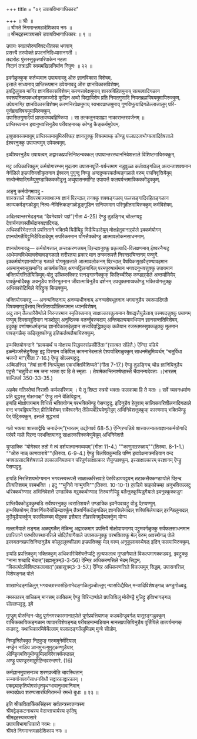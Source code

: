 +++
title = "०९ उपायविभागाधिकारः"

+++
॥ श्रीः ॥  
॥ श्रीमते निगमान्तमहादेशिकाय नमः ॥  
॥ श्रीमद्रहस्यत्रयसारे उपायविभागाधिकारः ॥ ९ ॥  

उपायः स्वप्राप्तेरुपनिषदधीतस्स भगवान्  
प्रसत्त्यै तस्योक्ते प्रपदननिदिध्यासनगती ।  
तदारोहः पुंसस्सुकृतपरिपाकेन महता   
निदानं तत्राऽपि स्वयमखिलनिर्माण निपुणः ॥ २२ ॥

इवर्गळुक्कुक् कर्तव्यमान उपायमावदु ऒरु ज्ञानविकास विशेषम्.  
इत्ताले साध्यमाय् प्राप्तिरूपमान उपेयमावदु ऒरु ज्ञानविकासविशेषम्.  
इवट्रिलुपाय मागिऱ ज्ञानविकासविशेषम् करणसापेक्षमुमाय् शास्त्रविहितमुमाय् सत्यत्वादिगळान स्वरूपनिरूपकधर्मङ्गळञ्जोडे कूडिन अव्वो विद्याविशेष प्रति नियतगुणादि नियतब्रह्मविषयमुमायिरुक्कुम्.  
उपेयमागिऱ ज्ञानविकासविशेषम् करणनिरपेक्षमुमाय् स्वभावप्राप्तमुमाय् गुणविभूत्यादिगळॆल्लात्तालुम् परि-पूर्णब्रह्मविषयमुमायिरुक्कुम्.  
उपासितगुणादेर्या प्राप्तावप्यबहिष्क्रिया । सा तत्क्रतुनयग्राह्या नाकारान्तरवर्जनम् ॥  
प्राप्तिरूपमान इव्वनुभवत्तिनुडैय परीवाहमाय्क् कॊण्डु कैङ्कर्यमुपेयम्.

इव्वुपायरूपमायुम् प्राप्तिरूपमायुमिरुक्किऱ ज्ञानत्तुक्कु विषयमाय्क् कॊण्डु फलप्रदत्वभोग्यत्वादिवेषत्ताले ईश्वरनुक्कु उपायत्वमुम् उपेयत्वमुम्.

इव्वीश्वरनुडैय उपायत्वम् अद्वारकप्रपत्तिनिष्ठन्बक्कल् उपायान्तरस्थाननिवेशत्ताले विशिष्टमायिरुक्कुम्.  

मट्र अधिकारिक्कुम् कर्मयोगारम्भम् मुदलाग उपासनपूर्ति-पर्यन्तमाग नडुवुळ्ळ कर्तव्यङ्गळिल् अत्यन्ताशक्यमान नेर्गळिले इप्प्रपत्तिवशीकृतनान ईश्वरन् पुगुन्दु निण्ड्रु अन्ददुष्करकर्तव्यङ्गळाले वरुम् पापनिवृत्तियैयुम् सत्वोन्मेषादिगळैयुमुण्डाक्किक्कॊडुत्तु अव्वुपासनमागिऱ उपायत्तै फलपर्यन्तमाक्किक्कॊडुक्कुम्.   

अङ्गु कर्मयोगमावदु -  
शास्त्रत्ताले जीवपरमात्मयाथात्म्य ज्ञानं पिऱन्दाल् तनक्कु शक्यङ्गळाय् फलसङ्गादिरहितङ्गळान काम्यकर्मङ्गळोडुम् नित्य-नैमित्तिकङ्गळोडुङ्गूडिन सनियममाग परिगृहीतमायिरुक्कुम् कर्मविशेषम्. 

अदिलवान्तरभेदङ्गळ् “दैवमेवापरे यज्ञं”(गीता 4-25) ऎण्ड्रु तुडङ्गिच् चॊल्लप्पट्ट देवार्चनतपस्तीर्थदानयज्ञादिगळ्.  
अधिकारिभेदत्ताले प्रपत्तिताने भक्तियै यिडैयिट्टु मिडैयिडादेयुम् मोक्षहेतुवानाऱ्‌पोले इक्कर्मयोगम् ज्ञानयोगतैयिट्टुमिडैयिडादेयुम् सपरिकरमान योगत्तैक्कॊण्डु आत्मावलोकनसाधनमाम्.

ज्ञानयोगमावदु— कर्मयोगत्ताल् अन्तःकरणजयम् पिऱन्दवनुक्कु प्रकृत्यादि-विलक्षणमाय् ईश्वरनैप्पट्र आधेयत्वविधेयत्वशेषत्वङ्गळाले शरीरतया प्रकार मान तन्स्वरूपत्तै निरन्तरचिन्तनम् पण्णुगै.  
इक्कर्मयोगज्ञानयोगङ् गळाले योगमुखत्ताले आत्मावलोकनम् पिऱन्दाल् वैषयिकसुखवैतृष्ण्यावहमान आत्मानुभवसुखमागिऱ आकर्षकत्तिल् अगप्पट्टिलनागिल् परमपुरुषार्थमान भगवदनुभवत्तुक्कु उपायमान भक्तियोगत्तिलेयिऴियुम्-पोदु उळ्ळिरुक्किऱ रत्नङ्गाण्गैक्कुक् किऴिच्चीरैक् कण्डाऱ्‌पोले अन्तर्यामियैप् पार्क्कुम्बोदैक्कु अवनुडैय शरीरभूतनान जीवात्माविनुडैय दर्शनम् उपयुक्तमाय्क्कॊण्डु भक्तियोगत्तुक्कु अधिकारोटियिले येऱिट्टुक् किडक्कुम्.

भक्तियोगमावदु — अनन्यनिष्ठनाय् अनन्याधीननाय् अनन्यशेषभूतनान भगवानुडैय स्वरूपादिगळै विषयमागवुडैत्ताय् निरतिशयप्रीतिरूपमान ध्यानविशेषम्.  
अदु तान् तैलधारैयैप्पोले निरन्तरमान स्मृतिरूपमाय् साक्षात्कारतुल्यमान वैशद्यत्तैयुडैत्ताय् परमपदत्तुक्कु प्रयाणम् पण्णुम् दिवसमऱुदियाग नाळ्दोऱुम् अनुष्ठिक्क वळर्न्दुवरुवदाय् अन्तिमप्रत्ययावधियान ज्ञानसन्ततिविशेषम्.  
इदुक्कु वर्णाश्रमधर्मङ्गळ् ज्ञानविकासहेतुवान सत्त्वविवृद्धिक्कुक् कळैयान रजस्तमस्सुक्कळुक्कु मूलमान पापङ्गळैक् कऴित्तुक्कॊण्डु इतिकर्तव्यतैयायिरुक्कुम्.

इप्भक्तियोगन्दाने “प्रत्ययार्थं च मोक्षस्य सिद्धयस्संप्रकीर्तिताः”(सात्वत संहितै.) ऎन्गिऱ पडिये  
इळनॆञ्जरैत्तेट्रुगैक्कु इट्ट विरगान वऴियिल् कामनाभेदत्ताले ऐश्वर्यादिगळुक्कुम् साधनमॆन्नुमिव्वर्थम् “चतुर्विधा भजन्ते मां”(गीता 7-16.) ऎण्ड्रु सॊल्लप्पट्टदु.  
अव्विडत्तिल् “तेषां ज्ञानी नित्ययुक्त एकभक्तिर्विशिष्यते”(गीता 7-17.) ऎण्ड्रु तुडङ्गिच् चॊन्न ज्ञानियिनुडैय एट्रत्तै “चतुर्विधा मम जना भक्ता एव हि ते स्मृताः । तेषामेकान्तिनश्श्रेष्ठास्ते चैवानन्यदेवताः ।(भारतम् शान्तिपर्व 350-33-35.)

अहमेव गतिस्तेषां निराशीः कर्मकारिणाम् । ये तु शिष्टा स्त्रयो भक्ताः फलकामा हि ते मताः । सर्वे च्यवनधर्माणः प्रति बुद्धस्तु मोक्षभाक्” ऎण्ड्रु ताने वॆळियिट्टान्.  
इप्पडि मोक्षोपायमाग विधित्त भक्तियोगम् परभक्तियॆण्ड्रु पेसप्पट्टदु. इदिनुडैय हेतुवाय् सात्विकपरिशीलनादिगळाले वन्द भगवद्विषयत्तिल् प्रीतिविशेषम् सर्वेश्वरनैत् तॆळियवऱियवेणुमॆन्नुम् अभिनिवेशत्तुक्कुक् कारणमाय् भक्तियॆण्ड्रु पेर् पॆट्रिरुक्कुम्. इत्ताले शुद्धभावं

गतो भक्त्या शास्त्राद्वेद्मि जनार्दनम्”(भारतम् उद्योगपर्व 68-5.) ऎन्गिऱप्पडिये शास्त्रजन्यतत्वज्ञानकर्मयोगादि परंपरै याले पिऱन्द परभक्तियानदु साक्षात्करिक्कवेणुमॆन्नुम् अभिनिवेशत्तै

युण्डाक्कि “योगेश्वर ततो मे त्वं दर्शयात्मानमव्ययम्”(गीता 11-4.) ""काणुमाऱरुळाय्""(तिरुवा. 8-1-1.) ""ऒरु नाळ् काणवाराये""(तिरुवा. 6-9-4.) ऎण्ड्रु विलपिक्कुम्बडि पण्णि इव्वपेक्षमात्रमडियाग वन्द भगवत्प्रसादविशेषत्ताले तत्कालनियतमान परिपूर्णसाक्षात्कार त्तैयुण्डाक्कुम्. इस्साक्षात्कारम् परज्ञानम् ऎण्ड्रु पेसप्पट्टदु.

इप्पडि निरतिशयभोग्यमान भगवत्स्वरूपत्तै साक्षात्करित्तवाऱे पॆरुविडाय्प्पट्टवन् तटाकत्तैक्कण्डाप्पोले पिऱन्द प्रीत्यतिशयम् परमभक्ति । इदु ""मुनिये नान्मुगनि""(तिरुवा. 10-10-1) ऱ्‌पडिये सङ्कोचमऱ अनुभवित्तल्लदु धरिक्कवॊण्णाद अभिनिवेशत्तै उण्डाक्कि मऱुक्कवॊण्णाद तिरुवाणैयिट्टु वळैत्तुक्कूप्पिडुगैयाले इवनुक्कुक्कडुग

प्राप्तियैक्कॊडुक्कुम्बडि सर्वेश्वरनुक्कु त्वरातिशयत्तै उण्डाक्कि इवनैयवावट्रु वीडु पॆऱप्पण्णुम्.  
इप्भक्तियोगम् तैत्रवर्णिकरैयॊऴिन्दार्क्कुम् तैत्रवर्णिकर्दङ्गळिल् ज्ञानत्तिलेयादल् शक्तियिलेयादल् इरण्डिलुमादल् कुऱैयुडैयार्क्कुम् फलविळम्बम् पॊऱुक्क इसैयाद तीव्रसंवेगमुडैयार्क्कुम् योग्य

मल्लामैयाले तङ्गळ् अळवुगळैत् तॆळिन्दु अद्वारकमाग प्रपत्तियै मोक्षोपायमागप् पट्रुमवर्गळुक्कु सर्वफलसाधनमान प्रपत्तिताने परभक्तिस्थानत्तिले चोदितैयागैयाले उपासकनुक्कु परभक्तिक्कु मेल् वरुम् अवस्थैगळ् पोले इस्स्वतन्त्रप्रपत्तिनिष्ठनुडैय कोलुदलुक्कीडाग इप्प्रपत्तिक्कु मेल् वरुम् अनुकूलावस्थैगळ् इदिन् फलमायिरुक्कुम्.

इप्पडि प्रपत्तिक्कुम् भक्तिक्कुम् अधिकारिविशेषत्तैप्पट्रि तुल्यफलत्व मुण्डागैयाले विकल्पमागक्कडवदु. इवट्रुक्कु “नाना शब्दादि भेदात्”(ब्रह्मसूत्रम्3-3-56) ऎन्गिऱ अधिकरणत्तिले भेदम् सिद्धम्. “विकल्पोऽविशिष्टफलत्वात्”(ब्रह्मसूत्रम्3-3-57.) ऎन्गिऱ अधिकरणत्तिले विकल्पमुम् सिद्धम्. उपासनत्तिल् विशेषङ्गळ् पोले

शाखाभेदङ्गळिलुम् भगवच्छास्त्रसंहिताभेदङ्गळिलुञ्चॊल्लुम् न्यासविद्यैयिल् मन्त्रादिविशेषङ्गळ् कण्डुगॊळ्वदु.

नमस्कारम् वाचिकम् मानसम् कायिकम् ऎण्ड्रु पिरिन्दाप्पोले प्रपत्तियिलु मोरॊण्ड्रै मुन्निट्टु इव्विभागङ्गळ् सॊल्लप्पट्टदु. इवै

मूण्ड्रुम् पॊरुन्दिन-पोदु पूर्णनमस्कारमानाऱ्‌पोले पूर्णप्रपत्तियागक् कडवदॆण्ड्रवर्गळ् पासुरङ्गळुक्कुम् वाचिककायिकङ्गळान व्यापारविशेषङ्गळ् परीवाहमाम्बडियान मानसप्रपत्तियिनुडैय पूर्तियिले तात्पर्यमागक् कडवदु. यथाधिकारमिवैयॆल्लाम् फलप्रदङ्गळॆन्नुमिडम् मुन्बे सॊन्नोम्.

निण्ड्रनिलैक्कुऱ निऱ्‌कुङ् गरुममुनेर्मदियाल्  
नण्ड्रॆन नाडिय ञानमुनल्गुमुट्कण्णुडैयार्  
ऒण्ड्रियबत्तियुमॊण्ड्रुमिलाविरैवार्क्करुळाल्  
अण्ड्रु पयण्ड्ररुमाऱुमऱिन्दवरन्दणरे. (16)

कर्मज्ञानमुपासनञ्च शरणव्रज्येति चावस्थितान्  
सन्मार्गानपवर्गसाधनविधौ सद्वारकाद्वारकान् ।  
एकद्व्याकृतियोगसंभृतपृथग्भावानुभावानिमान्  
सम्यक्प्रेक्ष्य शरण्यसारथिगिरामन्ते रमन्ते बुधाः ॥ २३ ॥  

इति श्रीकवितार्किकसिंहस्य सर्वतन्त्रस्वतन्त्रस्य  
श्रीमद्वेङ्कटनाथस्य वेदान्ताचार्यस्य कृतिषु  
श्रीमद्रहस्यत्रयसारे  
उपायविभागाधिकारो नवमः ॥  
श्रीमते निगमान्तमहादेशिकाय नमः ॥
